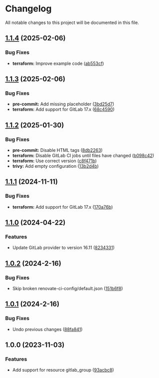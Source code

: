# Changelog

All notable changes to this project will be documented in this file.

## [1.1.4](https://gitlab.com/terraform-child-modules-48151/terraform-gitlab-group/compare/v1.1.3...v1.1.4) (2025-02-06)

### Bug Fixes

* **terraform:** Improve example code ([ab553cf](https://gitlab.com/terraform-child-modules-48151/terraform-gitlab-group/commit/ab553cf08144205e09d535818e87feb348c65e6f))

## [1.1.3](https://gitlab.com/terraform-child-modules-48151/terraform-gitlab-group/compare/v1.1.2...v1.1.3) (2025-02-06)

### Bug Fixes

* **pre-commit:** Add missing placeholder ([3bd25d7](https://gitlab.com/terraform-child-modules-48151/terraform-gitlab-group/commit/3bd25d7fd5f420cd3c07d6c8acba7f9dce28da50))
* **terraform:** Add support for GitLab 17.x ([68c4590](https://gitlab.com/terraform-child-modules-48151/terraform-gitlab-group/commit/68c45905aeea9e7de62f0d4641ec0e4904378ef1))

## [1.1.2](https://gitlab.com/terraform-child-modules-48151/terraform-gitlab-group/compare/v1.1.1...v1.1.2) (2025-01-30)

### Bug Fixes

* **pre-commit:** Disable HTML tags ([8db2263](https://gitlab.com/terraform-child-modules-48151/terraform-gitlab-group/commit/8db22637d719fa0f43076c1180734f2ed50159d4))
* **terraform:** Disable GitLab CI jobs until files have changed ([b098c42](https://gitlab.com/terraform-child-modules-48151/terraform-gitlab-group/commit/b098c42db4785997db5fe0d8ecc65c48fed984c2))
* **terraform:** Use correct version ([c8f471b](https://gitlab.com/terraform-child-modules-48151/terraform-gitlab-group/commit/c8f471b29d16f69c4aa74b7fe2625bde02ebecaa))
* **trivy:** Add empty configuration ([13b2d4b](https://gitlab.com/terraform-child-modules-48151/terraform-gitlab-group/commit/13b2d4bd0b5d79944c00dfe8e58a412e3f05d735))

## [1.1.1](https://gitlab.com/terraform-child-modules-48151/terraform-gitlab-group/compare/v1.1.0...v1.1.1) (2024-11-11)

### Bug Fixes

* **terraform:** Add support for GitLab 17.x ([170a76b](https://gitlab.com/terraform-child-modules-48151/terraform-gitlab-group/commit/170a76be645fab1464a9557862e897726d651108))

## [1.1.0](https://gitlab.com/terraform-child-modules-48151/terraform-gitlab-group/compare/v1.0.2...v1.1.0) (2024-04-22)


### Features

* Update GitLab provider to version 16.11 ([8234331](https://gitlab.com/terraform-child-modules-48151/terraform-gitlab-group/commit/823433127eb401d0cc4ef3fa588f873cd9301537))

## [1.0.2](https://gitlab.com/terraform-child-modules1/terraform-gitlab-group/compare/v1.0.1...v1.0.2) (2024-2-16)


### Bug Fixes

* Skip broken renovate-ci-config/default.json ([151b6f8](https://gitlab.com/terraform-child-modules1/terraform-gitlab-group/commit/151b6f82b1cb03169e3c5e74ec7eb0ab5e0157e4))

## [1.0.1](https://gitlab.com/terraform-child-modules1/terraform-gitlab-group/compare/v1.0.0...v1.0.1) (2024-2-16)


### Bug Fixes

* Undo previous changes ([88fa841](https://gitlab.com/terraform-child-modules1/terraform-gitlab-group/commit/88fa8410a653b74741f478e01149644297a473a3))

## 1.0.0 (2023-11-03)


### Features

* Add support for resource gitlab_group ([93acbc8](https://gitlab.com/terraform-child-modules1/terraform-gitlab-group/commit/93acbc85d0d823c869c076c650ef08b2e76dfa38))
